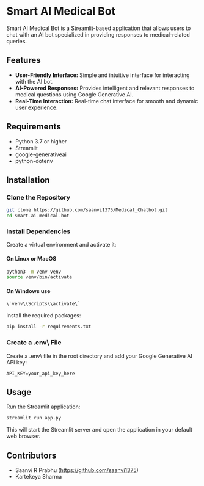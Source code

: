 # Smart AI Medical Bot

Smart AI Medical Bot is a Streamlit-based application that allows users to chat with an AI bot specialized in providing responses to medical-related queries.

## Features

- **User-Friendly Interface:** Simple and intuitive interface for interacting with the AI bot.
- **AI-Powered Responses:** Provides intelligent and relevant responses to medical questions using Google Generative AI.
- **Real-Time Interaction:** Real-time chat interface for smooth and dynamic user experience.

## Requirements

- Python 3.7 or higher
- Streamlit
- google-generativeai
- python-dotenv

## Installation

### Clone the Repository

```bash
git clone https://github.com/saanvi1375/Medical_Chatbot.git
cd smart-ai-medical-bot
```

### Install Dependencies

Create a virtual environment and activate it:

#### On Linux or MacOS
```bash
python3 -m venv venv
source venv/bin/activate
```

#### On Windows use 
```bash
\`venv\\Scripts\\activate\`
```

Install the required packages:

```bash
pip install -r requirements.txt
```

### Create a \.env\ File

Create a \.env\ file in the root directory and add your Google Generative AI API key:

```
API_KEY=your_api_key_here
```

## Usage

Run the Streamlit application:

```bash
streamlit run app.py
```

This will start the Streamlit server and open the application in your default web browser. 

## Contributors
- Saanvi R Prabhu (https://github.com/saanvi1375)
- Kartekeya Sharma
